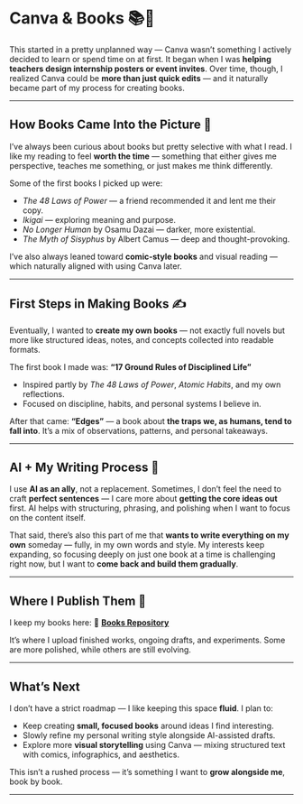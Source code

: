 # Canva & Books 📚🎨

This started in a pretty unplanned way — Canva wasn’t something I actively decided to learn or spend time on at first.
It began when I was **helping teachers design internship posters or event invites**. Over time, though, I realized Canva could be **more than just quick edits** — and it naturally became part of my process for creating books.

---

## How Books Came Into the Picture 📖

I’ve always been curious about books but pretty selective with what I read. I like my reading to feel **worth the time** — something that either gives me perspective, teaches me something, or just makes me think differently.

Some of the first books I picked up were:

* *The 48 Laws of Power* — a friend recommended it and lent me their copy.
* *Ikigai* — exploring meaning and purpose.
* *No Longer Human* by Osamu Dazai — darker, more existential.
* *The Myth of Sisyphus* by Albert Camus — deep and thought-provoking.

I’ve also always leaned toward **comic-style books** and visual reading — which naturally aligned with using Canva later.

---

## First Steps in Making Books ✍️

Eventually, I wanted to **create my own books** — not exactly full novels but more like structured ideas, notes, and concepts collected into readable formats.

The first book I made was:
**“17 Ground Rules of Disciplined Life”**

* Inspired partly by *The 48 Laws of Power*, *Atomic Habits*, and my own reflections.
* Focused on discipline, habits, and personal systems I believe in.

After that came:
**“Edges”** — a book about **the traps we, as humans, tend to fall into**.
It’s a mix of observations, patterns, and personal takeaways.

---

## AI + My Writing Process 🤝

I use **AI as an ally**, not a replacement.
Sometimes, I don’t feel the need to craft **perfect sentences** — I care more about **getting the core ideas out** first. AI helps with structuring, phrasing, and polishing when I want to focus on the content itself.

That said, there’s also this part of me that **wants to write everything on my own** someday — fully, in my own words and style. My interests keep expanding, so focusing deeply on just one book at a time is challenging right now, but I want to **come back and build them gradually**.

---

## Where I Publish Them 📂

I keep my books here:
🔗 **[Books Repository](https://github.com/Runarok/Books/)**

It’s where I upload finished works, ongoing drafts, and experiments.
Some are more polished, while others are still evolving.

---

## What’s Next

I don’t have a strict roadmap — I like keeping this space **fluid**.
I plan to:

* Keep creating **small, focused books** around ideas I find interesting.
* Slowly refine my personal writing style alongside AI-assisted drafts.
* Explore more **visual storytelling** using Canva — mixing structured text with comics, infographics, and aesthetics.

This isn’t a rushed process — it’s something I want to **grow alongside me**, book by book.

---
